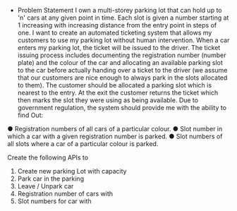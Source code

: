 - Problem Statement
I own a multi-storey parking lot that can hold up to 'n' cars at any given point in time.
Each slot is given a number starting at 1 increasing with increasing distance from the
entry point in steps of one. I want to create an automated ticketing system that
allows my customers to use my parking lot without human intervention. When a car
enters my parking lot, the ticket will be issued to the driver. The ticket issuing process
includes documenting the registration number (number plate) and the colour of the car
and allocating an available parking slot to the car before actually handing over a ticket
to the driver (we assume that our customers are nice enough to always park in the slots
allocated to them). The customer should be allocated a parking slot which is nearest to
the entry. At the exit the customer returns the ticket which then marks the slot they were
using as being available. Due to government regulation, the system should provide me
with the ability to find Out:

● Registration numbers of all cars of a particular colour.
● Slot number in which a car with a given registration number is parked.
● Slot numbers of all slots where a car of a particular colour is parked.

Create the following APIs to
1. Create new parking Lot with capacity
2. Park car in the parking
3. Leave / Unpark car
4. Registration number of cars with <colour>
5. Slot numbers for car with <colour>